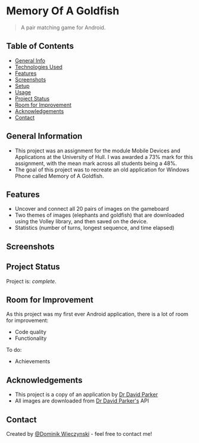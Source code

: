 # Memory Of A Goldfish
> A pair matching game for Android. 


## Table of Contents
* [General Info](#general-information)
* [Technologies Used](#technologies-used)
* [Features](#features)
* [Screenshots](#screenshots)
* [Setup](#setup)
* [Usage](#usage)
* [Project Status](#project-status)
* [Room for Improvement](#room-for-improvement)
* [Acknowledgements](#acknowledgements)
* [Contact](#contact)
<!-- * [License](#license) -->


## General Information
- This project was an assignment for the module Mobile Devices and Applications at the University of Hull. I was awarded a 73% mark for this assignment, with the mean mark across all students being a 48%. 
- The goal of this project was to recreate an old application for Windows Phone called Memory of A Goldfish.


## Features
- Uncover and connect all 20 pairs of images on the gameboard
- Two themes of images (elephants and goldfish) that are downloaded using the Volley library, and then saved on the device.
- Statistics (number of turns, longest sequence, and time elapsed)



## Screenshots

<!-- If you have screenshots you'd like to share, include them here. -->



## Project Status
Project is: _complete_.

## Room for Improvement

As this project was my first ever Android application, there is a lot of room for improvement:
- Code quality
- Functionality

To do:
- Achievements


## Acknowledgements
- This project is a copy of an application by [Dr David Parker](https://www.hull.ac.uk/staff-directory/david-parker)
- All images are downloaded from [Dr David Parker's](https://www.hull.ac.uk/staff-directory/david-parker) API


## Contact
Created by [@Dominik Wieczynski](https://www.linkedin.com/in/dominik-wieczy%C5%84ski-19ba77209/) - feel free to contact me!


<!-- Optional -->
<!-- ## License -->
<!-- This project is open source and available under the [... License](). -->

<!-- You don't have to include all sections - just the one's relevant to your project -->
